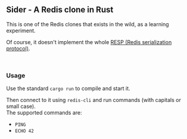 ## Sider - A Redis clone in Rust

This is one of the Redis clones that exists in the wild, as a learning experiment.

Of course, it doesn't implement the whole [RESP (Redis serialization protocol)](https://redis.io/docs/latest/develop/reference/protocol-spec/).

<br/>

### Usage

Use the standard `cargo run` to compile and start it.

Then connect to it using `redis-cli` and run commands (with capitals or small case).<br/>
The supported commands are:

-   `PING`
-   `ECHO 42`
